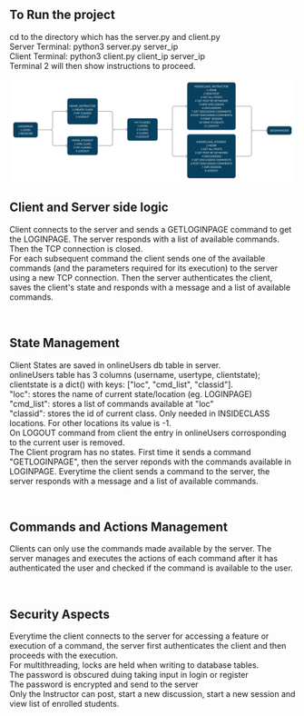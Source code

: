 ## To Run the project
cd to the directory which has the server.py and client.py <br>
Server Terminal: python3 server.py server_ip <br>
Client Terminal: python3 client.py client_ip server_ip <br>
Terminal 2 will then show instructions to proceed.

![Client States](MiniClassStates.png)

## Client and Server side logic
Client connects to the server and sends a GETLOGINPAGE command to get the LOGINPAGE. The server responds with a list of available commands. Then the TCP connection is closed.
<br>
For each subsequent command the client sends one of the available commands (and the parameters required for its execution) to the server using a new TCP connection. Then the server authenticates the client, saves the client's state and responds with a message and a list of available commands.

<br>


## State Management
Client States are saved in onlineUsers db table in server.
<br>
onlineUsers table has 3 columns (username, usertype, clientstate); clientstate is a dict() with keys: ["loc", "cmd_list", "classid"].<br>
"loc": stores the name of current state/location (eg. LOGINPAGE)<br>
"cmd_list": stores a list of commands available at "loc"<br>
"classid": stores the id of current class. Only needed in INSIDECLASS locations. For other locations its value is -1.<br>
On LOGOUT command from client the entry in onlineUsers corrosponding to the current user is removed.
<br>
The Client program has no states. First time it sends a command "GETLOGINPAGE", then the server reponds with the commands available in LOGINPAGE. Everytime the client sends a command to the server, the server responds with a message and a list of available commands.

<br>

## Commands and Actions Management
Clients can only use the commands made available by the server. The server manages and executes the actions of each command after it has authenticated the user and checked if the command is available to the user.

<br>

## Security Aspects
Everytime the client connects to the server for accessing a feature or execution of a command, the server first authenticates the client and then proceeds with the execution.<br>
For multithreading, locks are held when writing to database tables.<br>
The password is obscured duing taking input in login or register<br>
The password is encrypted and send to the server<br>
Only the Instructor can post, start a new discussion, start a new session and view list of enrolled students.
